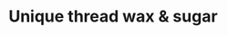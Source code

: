 ---
title: "Unique thread wax & sugar"
url: /atlanta/unique-thread-wax-und-sugar/
shop: Kosmetik
---